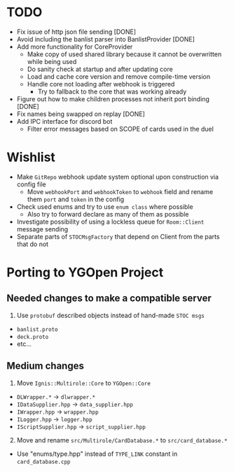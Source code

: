 # TODO

* Fix issue of http json file sending [DONE]
* Avoid including the banlist parser into BanlistProvider [DONE]
* Add more functionality for CoreProvider
  * Make copy of used shared library because it cannot be overwritten while being used
  * Do sanity check at startup and after updating core
  * Load and cache core version and remove compile-time version
  * Handle core not loading after webhook is triggered
    * Try to fallback to the core that was working already
* Figure out how to make children processes not inherit port binding [DONE]
* Fix names being swapped on replay [DONE]
* Add IPC interface for discord bot
  * Filter error messages based on SCOPE of cards used in the duel

# Wishlist

* Make `GitRepo` webhook update system optional upon construction via config file
  * Move `webhookPort` and `webhookToken` to `webhook` field and rename them `port` and `token` in the config
* Check used enums and try to use `enum class` where possible
  * Also try to forward declare as many of them as possible
* Investigate possibility of using a lockless queue for `Room::Client` message sending
* Separate parts of `STOCMsgFactory` that depend on Client from the parts that do not

# Porting to YGOpen Project

## Needed changes to make a compatible server
1. Use `protobuf` described objects instead of hand-made `STOC msgs`
  * `banlist.proto`
  * `deck.proto`
  * etc...

## Medium changes
1. Move `Ignis::Multirole::Core` to `YGOpen::Core`
  * `DLWrapper.*` -> `dlwrapper.*`
  * `IDataSupplier.hpp` -> `data_supplier.hpp`
  * `IWrapper.hpp` -> `wrapper.hpp`
  * `ILogger.hpp` -> `logger.hpp`
  * `IScriptSupplier.hpp` -> `script_supplier.hpp`
2. Move and rename `src/Multirole/CardDatabase.*` to `src/card_database.*`
  * Use "enums/type.hpp" instead of `TYPE_LINK` constant in `card_database.cpp`
